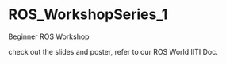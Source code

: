 # ROS_WorkshopSeries_1
Beginner ROS Workshop 

check out the slides and poster, refer to our ROS World IITI Doc.
